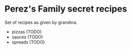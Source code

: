 # Perez's Family secret recipes

Set of recipes as given by grandma.

- pizzas (TODO)
- sauces (TODO)
- spreads (TODO)
